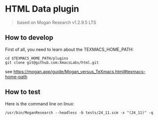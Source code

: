 # HTML Data plugin
> based on Mogan Research v1.2.9.5 LTS

## How to develop
First of all, you need to learn about the TEXMACS_HOME_PATH:
```
cd $TEXMACS_HOME_PATH/plugins
git clone git@github.com:XmacsLabs/html.git
```
see https://mogan.app/guide/Mogan_versus_TeXmacs.html#texmacs-home-path

## How to test
Here is the command line on linux:
```
/usr/bin/MoganResearch --headless -b tests/24_11.scm -x "(24_11)" -q
```
